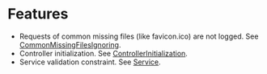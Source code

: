 # Features

- Requests of common missing files (like favicon.ico) are not logged. See [CommonMissingFilesIgnoring](https://github.com/frosas/misc-bundle/blob/master/Frosas/MiscBundle/EventListener/CommonMissingFilesIgnoring.php).
- Controller initialization. See [ControllerInitialization](https://github.com/frosas/misc-bundle/blob/master/Frosas/MiscBundle/EventListener/ControllerInitialization.php).
- Service validation constraint. See [Service](https://github.com/frosas/misc-bundle/blob/master/Frosas/MiscBundle/Constraint/Service.php).